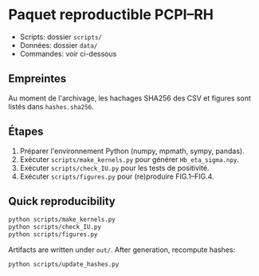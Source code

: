 # Paquet reproductible PCPI–RH

- Scripts: dossier `scripts/`
- Données: dossier `data/`
- Commandes: voir ci-dessous

## Empreintes
Au moment de l'archivage, les hachages SHA256 des CSV et figures sont listés dans `hashes.sha256`.

## Étapes
1. Préparer l'environnement Python (numpy, mpmath, sympy, pandas).
2. Exécuter `scripts/make_kernels.py` pour générer `Hb_eta_sigma.npy`.
3. Exécuter `scripts/check_IU.py` pour les tests de positivité.
4. Exécuter `scripts/figures.py` pour (re)produire FIG.1–FIG.4.



## Quick reproducibility

```bash
python scripts/make_kernels.py
python scripts/check_IU.py
python scripts/figures.py
```

Artifacts are written under `out/`. After generation, recompute hashes:

```bash
python scripts/update_hashes.py
```
